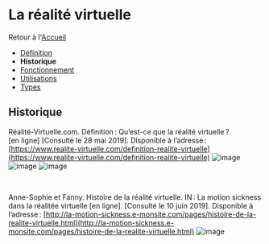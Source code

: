 # La réalité virtuelle

Retour à l'[Accueil](Accueil.md)
- [Définition](Définition.md)
- **Historique**
- [Fonctionnement](Fonctionnement.md)
- [Utilisations](Utilisations.md)
- [Types](Types.md)

## Historique

Réalité-Virtuelle.com. Définition : Qu’est-ce que la réalité virtuelle ? [en ligne] [Consulté le 28 mai 2019]. Disponible à l’adresse : [https://www.realite-virtuelle.com/definition-realite-virtuelle](https://www.realite-virtuelle.com/definition-realite-virtuelle)
![image](https://user-images.githubusercontent.com/50197262/59195109-6c961180-8b8b-11e9-97e6-a9ed35c51c75.png)
![image](https://user-images.githubusercontent.com/50197262/59195315-ecbc7700-8b8b-11e9-9f65-6a453f5097c0.png)
![image](https://user-images.githubusercontent.com/50197262/59195398-2d1bf500-8b8c-11e9-8d63-560368296126.png)

<br/>

Anne-Sophie et Fanny. Histoire de la réalité virtuelle. IN : La motion sickness dans la réalitée virtuelle [en ligne]. [Consulté le 10 juin 2019]. Disponible à l’adresse : [http://la-motion-sickness.e-monsite.com/pages/histoire-de-la-realite-virtuelle.html](http://la-motion-sickness.e-monsite.com/pages/histoire-de-la-realite-virtuelle.html)
![image](https://user-images.githubusercontent.com/50197262/59195689-e1b61680-8b8c-11e9-9082-6b1cf10ae4f4.png)
